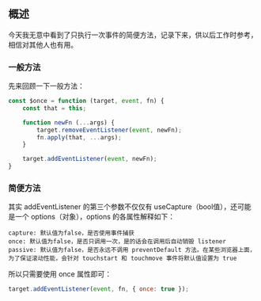 ## 概述

今天我无意中看到了只执行一次事件的简便方法，记录下来，供以后工作时参考，相信对其他人也有用。

### 一般方法

先来回顾一下一般方法：

```js
const $once = function (target, event, fn) {
    const that = this;

    function newFn (...args) {
        target.removeEventListener(event, newFn);
        fn.apply(that, ...args);
    }

    target.addEventListener(event, newFn);
}
```

### 简便方法

其实 addEventListener 的第三个参数不仅仅有 useCapture（bool值），还可能是一个 options（对象），options 的各属性解释如下：

```
capture: 默认值为false，是否使用事件捕获
once: 默认值为false，是否只调用一次，是的话会在调用后自动销毁 listener
passive: 默认值为false，是否永远不调用 preventDefault 方法。在某些浏览器上面，为了保证滚动性能，会针对 touchstart 和 touchmove 事件将默认值设置为 true
```

所以只需要使用 once 属性即可：

```js
target.addEventListener(event, fn, { once: true });
```
